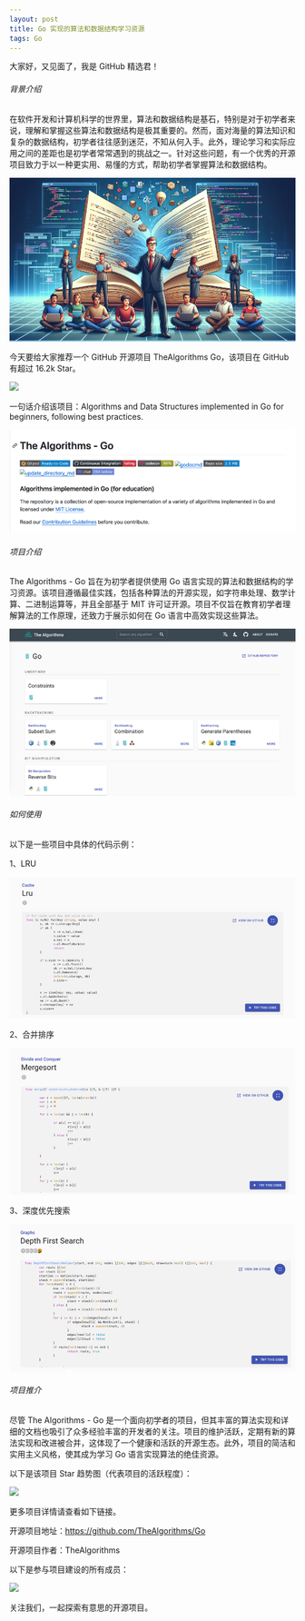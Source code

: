 ```yaml
---
layout: post
title: Go 实现的算法和数据结构学习资源
tags: Go
---
```


大家好，又见面了，我是 GitHub 精选君！

###### 背景介绍

在软件开发和计算机科学的世界里，算法和数据结构是基石，特别是对于初学者来说，理解和掌握这些算法和数据结构是极其重要的。然而，面对海量的算法知识和复杂的数据结构，初学者往往感到迷茫，不知从何入手。此外，理论学习和实际应用之间的差距也是初学者常常遇到的挑战之一。针对这些问题，有一个优秀的开源项目致力于以一种更实用、易懂的方式，帮助初学者掌握算法和数据结构。

![](https://raw.githubusercontent.com/ZhuPeng/pic/master/mac/compress_tmp-4b30bfffd80787c8eb227d6a4c835184.png)

今天要给大家推荐一个 GitHub 开源项目 TheAlgorithms Go，该项目在 GitHub 有超过 16.2k Star。

![](https://stats.deeptrain.net/repo/TheAlgorithms/Go/?theme=light)

一句话介绍该项目：Algorithms and Data Structures implemented in Go for beginners, following best practices.

![](https://raw.githubusercontent.com/ZhuPeng/pic/master/images/compress_image-20240831224959869.png)

###### 项目介绍

The Algorithms - Go 旨在为初学者提供使用 Go 语言实现的算法和数据结构的学习资源。该项目遵循最佳实践，包括各种算法的开源实现，如字符串处理、数学计算、二进制运算等，并且全部基于 MIT 许可证开源。项目不仅旨在教育初学者理解算法的工作原理，还致力于展示如何在 Go 语言中高效实现这些算法。

![](https://raw.githubusercontent.com/ZhuPeng/pic/master/images/compress_image-20240831225032734.png)

###### 如何使用

以下是一些项目中具体的代码示例：

1、LRU

![](https://raw.githubusercontent.com/ZhuPeng/pic/master/images/compress_image-20240831225145515.png)

2、合并排序

![](https://raw.githubusercontent.com/ZhuPeng/pic/master/images/compress_image-20240831225248213.png)

3、深度优先搜索

![](https://raw.githubusercontent.com/ZhuPeng/pic/master/images/compress_image-20240831225413974.png)

###### 项目推介

尽管 The Algorithms - Go 是一个面向初学者的项目，但其丰富的算法实现和详细的文档也吸引了众多经验丰富的开发者的关注。项目的维护活跃，定期有新的算法实现和改进被合并，这体现了一个健康和活跃的开源生态。此外，项目的简洁和实用主义风格，使其成为学习 Go 语言实现算法的绝佳资源。

以下是该项目 Star 趋势图（代表项目的活跃程度）：

![](https://api.star-history.com/svg?repos=TheAlgorithms/Go&type=Timeline)

更多项目详情请查看如下链接。

开源项目地址：https://github.com/TheAlgorithms/Go 

开源项目作者：TheAlgorithms

以下是参与项目建设的所有成员：

![](https://contrib.rocks/image?repo=TheAlgorithms/Go)

关注我们，一起探索有意思的开源项目。

